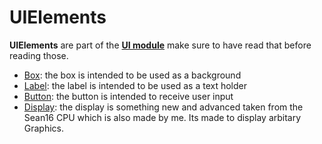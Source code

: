 # UIElements

**UIElements** are part of the [**UI module**](../UI.md) make sure to have read that before reading those.

- [Box](UIElements/Box.md): the box is intended to be used as a background
- [Label](UIElements/Label.md): the label is intended to be used as a text holder
- [Button](UIElements/Button.md): the button is intended to receive user input
- [Display](UIElements/Display.md): the display is something new and advanced taken from the Sean16 CPU which is also made by me. Its made to display arbitary Graphics.